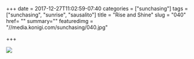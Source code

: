 +++
date = 2017-12-27T11:02:59-07:40
categories = ["sunchasing"]
tags = ["sunchasing", "sunrise", "sausalito"]
title = "Rise and Shine"
slug = "040"
href= ""
summary=""
featuredimg = "//media.konigi.com/sunchasing/040.jpg"

+++

<img src="//media.konigi.com/sunchasing/040.jpg" />
